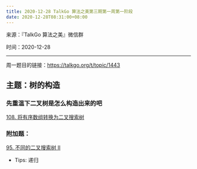 ```yaml
---
title: 2020-12-28 TalkGo 算法之美第三期第一周第一阶段
date: 2020-12-28T08:31:00+08:00
---
```

来源：『TalkGo 算法之美』微信群

时间：2020-12-28

---

周一题目的链接：https://talkgo.org/t/topic/1443

## 主题：树的构造

### 先重温下二叉树是怎么构造出来的吧
[108. 将有序数组转换为二叉搜索树](https://leetcode-cn.com/problems/convert-sorted-array-to-binary-search-tree/)

### 附加题：
[95. 不同的二叉搜索树 II](https://leetcode-cn.com/problems/unique-binary-search-trees-ii/)
- Tips: 递归

